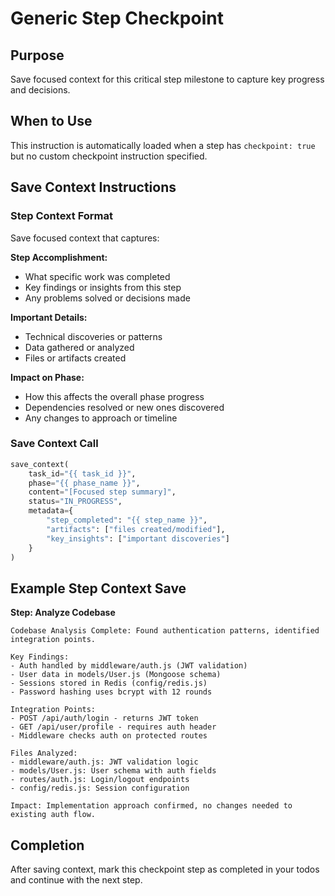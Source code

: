 # Generic Step Checkpoint

## Purpose
Save focused context for this critical step milestone to capture key progress and decisions.

## When to Use
This instruction is automatically loaded when a step has `checkpoint: true` but no custom checkpoint instruction specified.

## Save Context Instructions

### Step Context Format
Save focused context that captures:

**Step Accomplishment:**
- What specific work was completed
- Key findings or insights from this step
- Any problems solved or decisions made

**Important Details:**
- Technical discoveries or patterns
- Data gathered or analyzed
- Files or artifacts created

**Impact on Phase:**
- How this affects the overall phase progress
- Dependencies resolved or new ones discovered
- Any changes to approach or timeline

### Save Context Call
```python
save_context(
    task_id="{{ task_id }}",
    phase="{{ phase_name }}",
    content="[Focused step summary]",
    status="IN_PROGRESS",
    metadata={
        "step_completed": "{{ step_name }}",
        "artifacts": ["files created/modified"],
        "key_insights": ["important discoveries"]
    }
)
```

## Example Step Context Save

**Step: Analyze Codebase**
```
Codebase Analysis Complete: Found authentication patterns, identified integration points.

Key Findings:
- Auth handled by middleware/auth.js (JWT validation)
- User data in models/User.js (Mongoose schema)
- Sessions stored in Redis (config/redis.js)
- Password hashing uses bcrypt with 12 rounds

Integration Points:
- POST /api/auth/login - returns JWT token
- GET /api/user/profile - requires auth header
- Middleware checks auth on protected routes

Files Analyzed:
- middleware/auth.js: JWT validation logic
- models/User.js: User schema with auth fields
- routes/auth.js: Login/logout endpoints
- config/redis.js: Session configuration

Impact: Implementation approach confirmed, no changes needed to existing auth flow.
```

## Completion
After saving context, mark this checkpoint step as completed in your todos and continue with the next step.